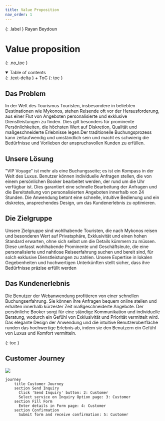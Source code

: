 ```yaml
---
title: Value Proposition
nav_order: 1
---
```


{: .label }
Rayan Beydoun

# Value proposition
{: .no_toc }

<details open markdown="block">
{: .text-delta }
<summary>Table of contents</summary>
+ ToC
{: toc }
</details>

## Das Problem
In der Welt des Tourismus Touristen, insbesondere in beliebten Destinationen wie Mykonos, stehen Reisende oft vor der Herausforderung, aus einer Flut von Angeboten personalisierte und exklusive Dienstleistungen zu finden. Dies gilt besonders für prominente Persönlichkeiten, die höchsten Wert auf Diskretion, Qualität und maßgeschneiderte Erlebnisse legen.Der traditionelle Buchungsprozess kann zeitaufwendig und umständlich sein und macht es schwierig die Bedürfnisse und Vorlieben der anspruchsvollen Kunden zu erfüllen.

## Unsere Lösung
"VIP Voyage" ist mehr als eine Buchungsseite; es ist ein Kompass in der Welt des Luxus. Benutzer können individuelle Anfragen stellen, die von einem persönlichen Booker bearbeitet werden, der rund um die Uhr verfügbar ist. Dies garantiert eine schnelle Bearbeitung der Anfragen und die Bereitstellung von personalisierten Angeboten innerhalb von 24 Stunden. Die Anwendung betont eine schnelle, intuitive Bedienung und ein diskretes, ansprechendes Design, um das Kundenerlebnis zu optimieren.

## Die Zielgruppe
Unsere Zielgruppe sind wohlhabende Touristen, die nach Mykonos reisen und besonderen Wert auf Privatsphäre, Exklusivität und einen hohen Standard erwarten, ohne sich selbst um die Details kümmern zu müssen. Diese umfasst wohlhabende Prominente und Geschäftsleute, die eine personalisierte und nahtlose Reiseerfahrung suchen und bereit sind, für solch exklusive Dienstleistungen zu zahlen. Unsere Expertise in lokalen Gegebenheiten und hochwertigen Unterkünften stellt sicher, dass ihre Bedürfnisse präzise erfüllt werden

## Das Kundenerlebnis
Die Benutzer der Webanwendung profitieren von einer schnellen Buchungserfahrung. Sie können ihre Anfragen bequem online stellen und erhalten innerhalb kürzester Zeit maßgeschneiderte Angebote. Der persönliche Booker sorgt für eine ständige Kommunikation und individuelle Beratung, wodurch ein Gefühl von Exklusivität und Priorität vermittelt wird. Das elegante Design der Anwendung und die intuitive Benutzeroberfläche runden das hochwertige Erlebnis ab, indem sie den Benutzern ein Gefühl von Luxus und Komfort vermitteln.

{: toc }
## Customer Journey

[![](https://mermaid.ink/img/pako:eNp1kDtvwzAMhP8KwSVLpj4WrW4DtEsGr14UiU7ZSpQrUwGCIP-9cmoHRoFq0ePuPp10QZc8ocHPVLLQuROoQ1kDQVNGTZEyvK-1kZxyEmhJPLzJd-E8KwBNYPcFm7W0gUNRTWLgwdyJi7-lUGkVmU_sCCp1TsF-uF0y2CMZePybXDrsOATYpRwX4Kto7etJLYcRWG7iTHn6j9Ik6TlHO23uzcohskI_xW19TSZHfCJwK6-B5zUSt1jnaNnX77xMoA71gyJ1aOrSU29L0A47uVarLZraszg0mgttsQzeKr2wPWYbfw-vP2iii_g?type=png)](https://mermaid.live/edit#pako:eNp1kDtvwzAMhP8KwSVLpj4WrW4DtEsGr14UiU7ZSpQrUwGCIP-9cmoHRoFq0ePuPp10QZc8ocHPVLLQuROoQ1kDQVNGTZEyvK-1kZxyEmhJPLzJd-E8KwBNYPcFm7W0gUNRTWLgwdyJi7-lUGkVmU_sCCp1TsF-uF0y2CMZePybXDrsOATYpRwX4Kto7etJLYcRWG7iTHn6j9Ik6TlHO23uzcohskI_xW19TSZHfCJwK6-B5zUSt1jnaNnX77xMoA71gyJ1aOrSU29L0A47uVarLZraszg0mgttsQzeKr2wPWYbfw-vP2iii_g)


```mermaid
journey
    title Customer Journey
    section Send Inquiry
      Click 'Send Inquiry' button: 2: Customer
      Select service on Inquiry Option page: 3: Customer
    section Fill Form
      Enter details in Form page: 4: Customer
    section Confirmation
      Submit form and receive confirmation: 5: Customer
```